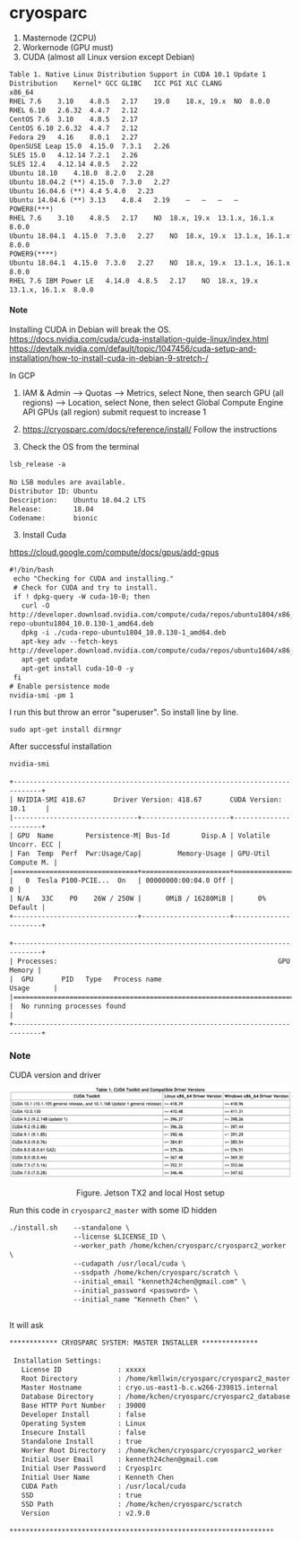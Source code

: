 # cryosparc

1. Masternode (2CPU)
2. Workernode (GPU must)
3. CUDA (almost all Linux version except Debian)

```
Table 1. Native Linux Distribution Support in CUDA 10.1 Update 1
Distribution	Kernel*	GCC	GLIBC	ICC	PGI	XLC	CLANG
x86_64
RHEL 7.6	3.10	4.8.5	2.17	19.0	18.x, 19.x	NO	8.0.0
RHEL 6.10	2.6.32	4.4.7	2.12
CentOS 7.6	3.10	4.8.5	2.17
CentOS 6.10	2.6.32	4.4.7	2.12
Fedora 29	4.16	8.0.1	2.27
OpenSUSE Leap 15.0	4.15.0	7.3.1	2.26
SLES 15.0	4.12.14	7.2.1	2.26
SLES 12.4	4.12.14	4.8.5	2.22
Ubuntu 18.10	4.18.0	8.2.0	2.28
Ubuntu 18.04.2 (**)	4.15.0	7.3.0	2.27
Ubuntu 16.04.6 (**)	4.4	5.4.0	2.23
Ubuntu 14.04.6 (**)	3.13	4.8.4	2.19	—	—	—	—
POWER8(***)
RHEL 7.6	3.10	4.8.5	2.17	NO	18.x, 19.x	13.1.x, 16.1.x	8.0.0
Ubuntu 18.04.1	4.15.0	7.3.0	2.27	NO	18.x, 19.x	13.1.x, 16.1.x	8.0.0
POWER9(****)
Ubuntu 18.04.1	4.15.0	7.3.0	2.27	NO	18.x, 19.x	13.1.x, 16.1.x	8.0.0
RHEL 7.6 IBM Power LE	4.14.0	4.8.5	2.17	NO	18.x, 19.x	13.1.x, 16.1.x	8.0.0
```

#### Note
Installing CUDA in Debian will break the OS.  
https://docs.nvidia.com/cuda/cuda-installation-guide-linux/index.html  
https://devtalk.nvidia.com/default/topic/1047456/cuda-setup-and-installation/how-to-install-cuda-in-debian-9-stretch-/

In GCP
1. IAM & Admin --> Quotas --> Metrics, select None, then search GPU (all regions) --> Location, select None, then select Global
Compute Engine API GPUs (all region) 
submit request to increase 1 

2. https://cryosparc.com/docs/reference/install/
Follow the instructions

3. Check the OS from the terminal 

```
lsb_release -a

No LSB modules are available.
Distributor ID: Ubuntu
Description:    Ubuntu 18.04.2 LTS
Release:        18.04
Codename:       bionic
```


3. Install Cuda

https://cloud.google.com/compute/docs/gpus/add-gpus
```
#!/bin/bash
 echo "Checking for CUDA and installing."
 # Check for CUDA and try to install.
 if ! dpkg-query -W cuda-10-0; then
   curl -O http://developer.download.nvidia.com/compute/cuda/repos/ubuntu1804/x86_64/cuda-repo-ubuntu1804_10.0.130-1_amd64.deb
   dpkg -i ./cuda-repo-ubuntu1804_10.0.130-1_amd64.deb
   apt-key adv --fetch-keys http://developer.download.nvidia.com/compute/cuda/repos/ubuntu1604/x86_64/7fa2af80.pub
   apt-get update
   apt-get install cuda-10-0 -y
 fi
# Enable persistence mode
nvidia-smi -pm 1
```
I run this but throw an error "superuser". So install line by line. 
```
sudo apt-get install dirmngr
```
After successful installation
```
nvidia-smi

+-----------------------------------------------------------------------------+
| NVIDIA-SMI 418.67       Driver Version: 418.67       CUDA Version: 10.1     |
|-------------------------------+----------------------+----------------------+
| GPU  Name        Persistence-M| Bus-Id        Disp.A | Volatile Uncorr. ECC |
| Fan  Temp  Perf  Pwr:Usage/Cap|         Memory-Usage | GPU-Util  Compute M. |
|===============================+======================+======================|
|   0  Tesla P100-PCIE...  On   | 00000000:00:04.0 Off |                    0 |
| N/A   33C    P0    26W / 250W |      0MiB / 16280MiB |      0%      Default |
+-------------------------------+----------------------+----------------------+
                                                                               
+-----------------------------------------------------------------------------+
| Processes:                                                       GPU Memory |
|  GPU       PID   Type   Process name                             Usage      |
|=============================================================================|
|  No running processes found                                                 |
+-----------------------------------------------------------------------------+
```
### Note
CUDA version and driver 

<p align="center">
<img src="img/cuda_driver.png" width="800"></p>
<p align="center">Figure. Jetson TX2 and local Host setup</p>


Run this code in `cryosparc2_master` with some ID hidden
```
./install.sh    --standalone \
                --license $LICENSE_ID \
                --worker_path /home/kchen/cryosparc/cryosparc2_worker \
                --cudapath /usr/local/cuda \
                --ssdpath /home/kchen/cryosparc/scratch \
                --initial_email "kenneth24chen@gmail.com" \
                --initial_password <password> \
                --initial_name "Kenneth Chen" \
        
```
It will ask
```
************ CRYOSPARC SYSTEM: MASTER INSTALLER **************

 Installation Settings:
   License ID              : xxxxx
   Root Directory          : /home/kmllwin/cryosparc/cryosparc2_master
   Master Hostname         : cryo.us-east1-b.c.w266-239815.internal
   Database Directory      : /home/kchen/cryosparc/cryosparc2_database
   Base HTTP Port Number   : 39000
   Developer Install       : false
   Operating System        : Linux
   Insecure Install        : false
   Standalone Install      : true
   Worker Root Directory   : /home/kchen/cryosparc/cryosparc2_worker
   Initial User Email      : kenneth24chen@gmail.com
   Initial User Password   : Cryosp1rc
   Initial User Name       : Kenneth Chen
   CUDA Path               : /usr/local/cuda
   SSD                     : true
   SSD Path                : /home/kchen/cryosparc/scratch
   Version                 : v2.9.0

******************************************************************
```

